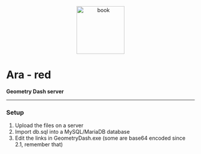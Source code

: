 <div align="center">
    <img src="http://cdn.idpsproject.ru/ara/ara_red.png" height="128" width="128" alt="book">
</div>

# Ara - red

**Geometry Dash server**

----

### Setup
1) Upload the files on a server
2) Import db.sql into a MySQL/MariaDB database
3) Edit the links in GeometryDash.exe (some are base64 encoded since 2.1, remember that)